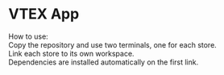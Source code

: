 # VTEX App
<p>How to use: <br>
Copy the repository and use two terminals, one for each store.<br>
Link each store to its own workspace.<br>
Dependencies are installed automatically on the first link.</p>
